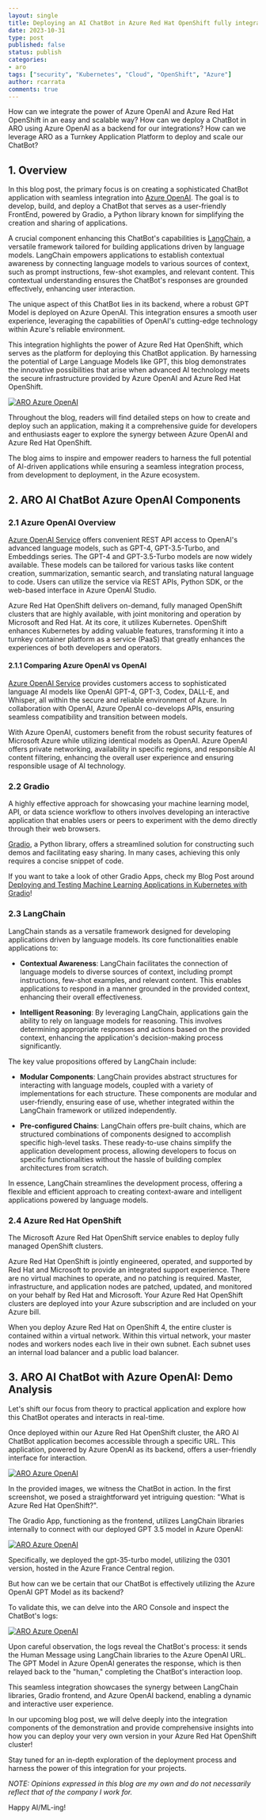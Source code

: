 ```yaml
---
layout: single
title: Deploying an AI ChatBot in Azure Red Hat OpenShift fully integrated with Azure OpenAI
date: 2023-10-31
type: post
published: false
status: publish
categories: 
- aro
tags: ["security", "Kubernetes", "Cloud", "OpenShift", "Azure"]
author: rcarrata
comments: true
---
```


How can we integrate the power of Azure OpenAI and Azure Red Hat OpenShift in an easy and scalable way? How can we deploy a ChatBot in ARO using Azure OpenAI as a backend for our integrations? How can we leverage ARO as a Turnkey Application Platform to deploy and scale our ChatBot?

## 1. Overview

In this blog post, the primary focus is on creating a sophisticated ChatBot application with seamless integration into [Azure OpenAI](https://azure.microsoft.com/en-us/products/ai-services/openai-service). The goal is to develop, build, and deploy a ChatBot that serves as a user-friendly FrontEnd, powered by Gradio, a Python library known for simplifying the creation and sharing of applications.

A crucial component enhancing this ChatBot's capabilities is [LangChain](https://python.langchain.com/docs/get_started/introduction), a versatile framework tailored for building applications driven by language models. LangChain empowers applications to establish contextual awareness by connecting language models to various sources of context, such as prompt instructions, few-shot examples, and relevant content. This contextual understanding ensures the ChatBot's responses are grounded effectively, enhancing user interaction.

The unique aspect of this ChatBot lies in its backend, where a robust GPT Model is deployed on Azure OpenAI. This integration ensures a smooth user experience, leveraging the capabilities of OpenAI's cutting-edge technology within Azure's reliable environment.

This integration highlights the power of Azure Red Hat OpenShift, which serves as the platform for deploying this ChatBot application. By harnessing the potential of Large Language Models like GPT, this blog demonstrates the innovative possibilities that arise when advanced AI technology meets the secure infrastructure provided by Azure OpenAI and Azure Red Hat OpenShift.

[![](/images/aro-azureopenai-0.png "ARO Azure OpenAI")]({{site.url}}/images/aro-azureopenai-0.png)

Throughout the blog, readers will find detailed steps on how to create and deploy such an application, making it a comprehensive guide for developers and enthusiasts eager to explore the synergy between Azure OpenAI and Azure Red Hat OpenShift. 

The blog aims to inspire and empower readers to harness the full potential of AI-driven applications while ensuring a seamless integration process, from development to deployment, in the Azure ecosystem.

## 2. ARO AI ChatBot Azure OpenAI Components

### 2.1 Azure OpenAI Overview

[Azure OpenAI Service](https://azure.microsoft.com/en-us/products/ai-services/openai-service) offers convenient REST API access to OpenAI's advanced language models, such as GPT-4, GPT-3.5-Turbo, and Embeddings series. The GPT-4 and GPT-3.5-Turbo models are now widely available. These models can be tailored for various tasks like content creation, summarization, semantic search, and translating natural language to code. Users can utilize the service via REST APIs, Python SDK, or the web-based interface in Azure OpenAI Studio.

Azure Red Hat OpenShift delivers on-demand, fully managed OpenShift clusters that are highly available, with joint monitoring and operation by Microsoft and Red Hat. At its core, it utilizes Kubernetes. OpenShift enhances Kubernetes by adding valuable features, transforming it into a turnkey container platform as a service (PaaS) that greatly enhances the experiences of both developers and operators.

#### 2.1.1 Comparing Azure OpenAI vs OpenAI

[Azure OpenAI Service](https://azure.microsoft.com/en-us/products/ai-services/openai-service) provides customers access to sophisticated language AI models like OpenAI GPT-4, GPT-3, Codex, DALL-E, and Whisper, all within the secure and reliable environment of Azure. In collaboration with OpenAI, Azure OpenAI co-develops APIs, ensuring seamless compatibility and transition between models.

With Azure OpenAI, customers benefit from the robust security features of Microsoft Azure while utilizing identical models as OpenAI. Azure OpenAI offers private networking, availability in specific regions, and responsible AI content filtering, enhancing the overall user experience and ensuring responsible usage of AI technology.

### 2.2 Gradio

A highly effective approach for showcasing your machine learning model, API, or data science workflow to others involves developing an interactive application that enables users or peers to experiment with the demo directly through their web browsers.

[Gradio](https://www.gradio.app/), a Python library, offers a streamlined solution for constructing such demos and facilitating easy sharing. In many cases, achieving this only requires a concise snippet of code.

If you want to take a look of other Gradio Apps, check my Blog Post around [Deploying and Testing Machine Learning Applications in Kubernetes with Gradio](https://rcarrata.com/ai/gradio-k8s/)!

### 2.3 LangChain

LangChain stands as a versatile framework designed for developing applications driven by language models. Its core functionalities enable applications to:

* **Contextual Awareness**: LangChain facilitates the connection of language models to diverse sources of context, including prompt instructions, few-shot examples, and relevant content. This enables applications to respond in a manner grounded in the provided context, enhancing their overall effectiveness.

* **Intelligent Reasoning**: By leveraging LangChain, applications gain the ability to rely on language models for reasoning. This involves determining appropriate responses and actions based on the provided context, enhancing the application's decision-making process significantly.

The key value propositions offered by LangChain include:

* **Modular Components**: LangChain provides abstract structures for interacting with language models, coupled with a variety of implementations for each structure. These components are modular and user-friendly, ensuring ease of use, whether integrated within the LangChain framework or utilized independently.

* **Pre-configured Chains**: LangChain offers pre-built chains, which are structured combinations of components designed to accomplish specific high-level tasks. These ready-to-use chains simplify the application development process, allowing developers to focus on specific functionalities without the hassle of building complex architectures from scratch.

In essence, LangChain streamlines the development process, offering a flexible and efficient approach to creating context-aware and intelligent applications powered by language models.

### 2.4 Azure Red Hat OpenShift 

The Microsoft Azure Red Hat OpenShift service enables to deploy fully managed OpenShift clusters.

Azure Red Hat OpenShift is jointly engineered, operated, and supported by Red Hat and Microsoft to provide an integrated support experience. There are no virtual machines to operate, and no patching is required. Master, infrastructure, and application nodes are patched, updated, and monitored on your behalf by Red Hat and Microsoft. Your Azure Red Hat OpenShift clusters are deployed into your Azure subscription and are included on your Azure bill.

When you deploy Azure Red Hat on OpenShift 4, the entire cluster is contained within a virtual network. Within this virtual network, your master nodes and workers nodes each live in their own subnet. Each subnet uses an internal load balancer and a public load balancer.

## 3. ARO AI ChatBot with Azure OpenAI: Demo Analysis

Let's shift our focus from theory to practical application and explore how this ChatBot operates and interacts in real-time.

Once deployed within our Azure Red Hat OpenShift cluster, the ARO AI ChatBot application becomes accessible through a specific URL. This application, powered by Azure OpenAI as its backend, offers a user-friendly interface for interaction.

[![](/images/aro-azureopenai.png "ARO Azure OpenAI")]({{site.url}}/images/aro-azureopenai.png)

In the provided images, we witness the ChatBot in action. In the first screenshot, we posed a straightforward yet intriguing question: "What is Azure Red Hat OpenShift?".

The Gradio App, functioning as the frontend, utilizes LangChain libraries internally to connect with our deployed GPT 3.5 model in Azure OpenAI:

[![](/images/aro-azureopenai-3.png "ARO Azure OpenAI")]({{site.url}}/images/aro-azureopenai-3.png)

Specifically, we deployed the gpt-35-turbo model, utilizing the 0301 version, hosted in the Azure France Central region.

But how can we be certain that our ChatBot is effectively utilizing the Azure OpenAI GPT Model as its backend?

To validate this, we can delve into the ARO Console and inspect the ChatBot's logs:

[![](/images/aro-azureopenai-2.png "ARO Azure OpenAI")]({{site.url}}/images/aro-azureopenai-2.png)

Upon careful observation, the logs reveal the ChatBot's process: it sends the Human Message using LangChain libraries to the Azure OpenAI URL. The GPT Model in Azure OpenAI generates the response, which is then relayed back to the "human," completing the ChatBot's interaction loop.

This seamless integration showcases the synergy between LangChain libraries, Gradio frontend, and Azure OpenAI backend, enabling a dynamic and interactive user experience.

In our upcoming blog post, we will delve deeply into the integration components of the demonstration and provide comprehensive insights into how you can deploy your very own version in your Azure Red Hat OpenShift cluster! 

Stay tuned for an in-depth exploration of the deployment process and harness the power of this integration for your projects.

*NOTE: Opinions expressed in this blog are my own and do not necessarily reflect that of the company I work for.*

Happy AI/ML-ing!

<script type="text/javascript" src="https://cdnjs.buymeacoffee.com/1.0.0/button.prod.min.js" data-name="bmc-button" data-slug="rcarrata" data-color="#FFDD00" data-emoji=""  data-font="Cookie" data-text="Buy me a coffee :)" data-outline-color="#000000" data-font-color="#000000" data-coffee-color="#ffffff" ></script>